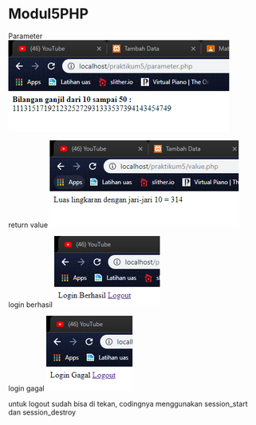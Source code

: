 # Modul5PHP

Parameter
![alt text](https://github.com/Devanoezra/Modul5PHP/blob/master/parameter.PNG)

return value
![alt text](https://github.com/Devanoezra/Modul5PHP/blob/master/value.PNG)

login berhasil
![alt text](https://github.com/Devanoezra/Modul5PHP/blob/master/berhasil.PNG)

login gagal
![alt text](https://github.com/Devanoezra/Modul5PHP/blob/master/gagal.PNG)

untuk logout sudah bisa di tekan, codingnya menggunakan session_start dan session_destroy
